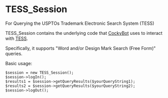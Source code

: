# TESS_Session
For Querying the USPTOs Trademark Electronic Search System (TESS)

TESS_Session contains the underlying code that [CockyBot](https://twitter.com/cockybot) uses to interact with [TESS](http://tmsearch.uspto.gov).

Specifically, it supports "Word and/or Design Mark Search (Free Form)" queries.

Basic usage:
```
$session = new TESS_Session();
$session->logIn();
$results1 = $session->getQueryResults($yourQueryString1);
$results2 = $session->getQueryResults($yourQueryString2);
$session->logOut();
```
